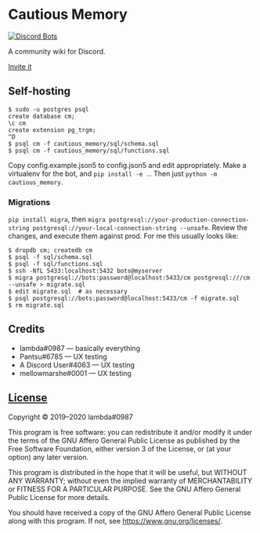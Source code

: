 # Cautious Memory

[![Discord Bots](https://discordbots.org/api/widget/status/541707781665718302.svg)](https://discordbots.org/bot/541707781665718302)

A community wiki for Discord.

[Invite it](https://discordapp.com/oauth2/authorize?client_id=541707781665718302&scope=bot)

## Self-hosting

```
$ sudo -u postgres psql
create database cm;
\c cm
create extension pg_trgm;
^D
$ psql cm -f cautious_memory/sql/schema.sql
$ psql cm -f cautious_memory/sql/functions.sql
```

Copy config.example.json5 to config.json5 and edit appropriately. Make a virtualenv for the bot,
and `pip install -e .`. Then just `python -m cautious_memory`.

### Migrations

`pip install migra`, then `migra postgresql://your-production-connection-string postgresql://your-local-connection-string --unsafe`.
Review the changes, and execute them against prod. For me this usually looks like:

```
$ dropdb cm; createdb cm
$ psql -f sql/schema.sql
$ psql -f sql/functions.sql
$ ssh -NfL 5433:localhost:5432 bots@myserver
$ migra postgresql://bots:password@localhost:5433/cm postgresql:///cm --unsafe > migrate.sql
$ edit migrate.sql  # as necessary
$ psql postgresql://bots:password@localhost:5433/cm -f migrate.sql
$ rm migrate.sql
```

## Credits

- lambda#0987 — basically everything
- Pantsu#6785 — UX testing
- A Discord User#4063 — UX testing
- mellowmarshe#0001 — UX testing

## [License](https://owo.codes/lambda/cautious-memory/blob/master/LICENSE)

Copyright ©︎ 2019–2020 lambda#0987

This program is free software: you can redistribute it and/or modify
it under the terms of the GNU Affero General Public License as published
by the Free Software Foundation, either version 3 of the License, or
(at your option) any later version.

This program is distributed in the hope that it will be useful,
but WITHOUT ANY WARRANTY; without even the implied warranty of
MERCHANTABILITY or FITNESS FOR A PARTICULAR PURPOSE.  See the
GNU Affero General Public License for more details.

You should have received a copy of the GNU Affero General Public License
along with this program.  If not, see <https://www.gnu.org/licenses/>.
